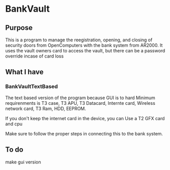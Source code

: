 # BankVault
## Purpose
This is a program to manage the reegistration, opening, and closing of security doors from
OpenComputers with the bank system from AR2000. It uses the vault owners card to access the vault,
but there can be a password override incase of card loss

## What I have
### BankVaultTextBased
The text based version of the program because GUI is to hard
Minimum requirenments is T3 case, T3 APU, T3 Datacard, Internte card, Wireless network card, T3 Ram,
HDD, EEPROM.

If you don't keep the internet card in the device, you can Use a T2 GFX card and cpu

Make sure to follow the proper steps in connecting this to the bank system. 

## To do
make gui version
